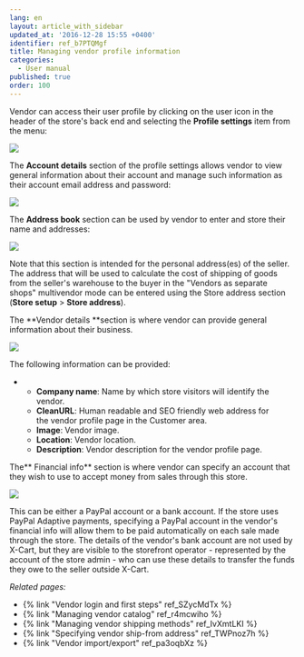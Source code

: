 ```yaml
---
lang: en
layout: article_with_sidebar
updated_at: '2016-12-28 15:55 +0400'
identifier: ref_b7PTQMgf
title: Managing vendor profile information
categories:
  - User manual
published: true
order: 100
---
```



Vendor can access their user profile by clicking on the user icon in the header of the store's back end and selecting the **Profile settings** item from the menu:

![]({{site.baseurl}}/attachments/8749390/8719613.png)

The **Account details** section of the profile settings allows vendor to view general information about their account and manage such information as their account email address and password: 

![]({{site.baseurl}}/attachments/8749390/8719614.png)

The **Address book** section can be used by vendor to enter and store their name and addresses:

![]({{site.baseurl}}/attachments/8749390/8719615.png)

Note that this section is intended for the personal address(es) of the seller. The address that will be used to calculate the cost of shipping of goods from the seller's warehouse to the buyer in the "Vendors as separate shops" multivendor mode can be entered using the Store address section (**Store setup** > **Store address**). 

The **Vendor details **section is where vendor can provide general information about their business. 

![]({{site.baseurl}}/attachments/8749390/8719616.png)

The following information can be provided:

*   *   **Company name**: Name by which store visitors will identify the vendor. 
    *   **CleanURL**: Human readable and SEO friendly web address for the vendor profile page in the Customer area.
    *   **Image**: Vendor image.
    *   **Location**: Vendor location.
    *   **Description**: Vendor description for the vendor profile page.

The** Financial info** section is where vendor can specify an account that they wish to use to accept money from sales through this store. 

![]({{site.baseurl}}/attachments/8749390/8719617.png)

This can be either a PayPal account or a bank account. If the store uses PayPal Adaptive payments, specifying a PayPal account in the vendor's financial info will allow them to be paid automatically on each sale made through the store. The details of the vendor's bank account are not used by X-Cart, but they are visible to the storefront operator - represented by the account of the store admin - who can use these details to transfer the funds they owe to the seller outside X-Cart.

_Related pages:_

*   {% link "Vendor login and first steps" ref_SZycMdTx %}
*   {% link "Managing vendor catalog" ref_r4mcwiho %}
*   {% link "Managing vendor shipping methods" ref_IvXmtLKI %}
*   {% link "Specifying vendor ship-from address" ref_TWPnoz7h %}
*   {% link "Vendor import/export" ref_pa3oqbXz %}


